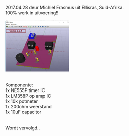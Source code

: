 2017.04.28 deur Michiel Erasmus uit Ellisras, Suid-Afrika.<br/>
100% werk in uitvoering!!<br/>
<br/>
<img src="https://github.com/pappavis/Infrarooi-LED-Alarm-met-555-timer-IC/blob/master/plaatjes/led-alarm_3d.jpg?raw=true" width="40%" height="40%"><br/>
<br/>

Komponente:<br/>
1x NE555P timer IC<br/>
1x LM358P op amp IC<br/>
1x 10k potmeter<br/>
1x 200ohm weerstand<br/>
1x 10uF capacitor<br/>
<br/>
<br/>
Wordt vervolgd..<br/>
<br/>
